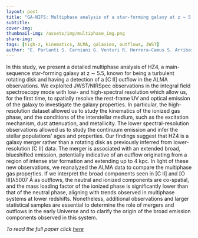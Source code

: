 ```yaml
---
layout: post
title: "GA-NIFS: Multiphase analysis of a star-forming galaxy at z ∼ 5.5"
subtitle: 
cover-img:
thumbnail-img: /assets/img/multiphase_img.png
share-img:
tags: [high-z, kinematics, ALMA, galaxies, outflows, JWST]
author: "E. Parlanti S. Carniani G. Venturi R. Herrera-Camus S. Arribas A. Bunker S. Charlot F. D'Eugenio R. Maiolino M. Perna H. Übler T. Böker G. Cresci M. Curti G. Jones I. Lamperti P. Pérez-González B. Del Pino S. Zamora"
---
```


In this study, we present a detailed multiphase analysis of HZ4, a main-sequence star-forming galaxy at z ∼ 5.5, known for being a turbulent rotating disk and having a detection of a [C II] outflow in the ALMA observations. We exploited JWST/NIRSpec observations in the integral field spectroscopy mode with low- and high-spectral resolution which allow us, for the first time, to spatially resolve the rest-frame UV and optical emission of the galaxy to investigate the galaxy properties. In particular, the high-resolution dataset allowed us to study the kinematics of the ionized gas phase, and the conditions of the interstellar medium, such as the excitation mechanism, dust attenuation, and metallicity. The lower spectral-resolution observations allowed us to study the continuum emission and infer the stellar populations' ages and properties. Our findings suggest that HZ4 is a galaxy merger rather than a rotating disk as previously inferred from lower-resolution [C II] data. The merger is associated with an extended broad, blueshifted emission, potentially indicative of an outflow originating from a region of intense star formation and extending up to 4 kpc. In light of these new observations, we reanalyzed the ALMA data to compare the multiphase gas properties. If we interpret the broad components seen in [C II] and [O III]λ5007 Å as outflows, the neutral and ionized components are co-spatial, and the mass loading factor of the ionized phase is significantly lower than that of the neutral phase, aligning with trends observed in multiphase systems at lower redshifts. Nonetheless, additional observations and larger statistical samples are essential to determine the role of mergers and outflows in the early Universe and to clarify the origin of the broad emission components observed in this system.


<i>To read the full paper click <a href="https://ui.adsabs.harvard.edu/abs/2025A%26A...695A...6P/abstract">here</a></i>